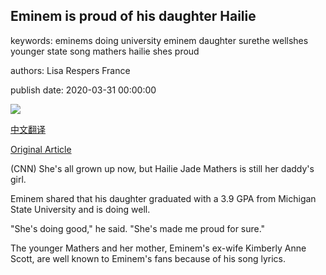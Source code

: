 ## Eminem is proud of his daughter Hailie

keywords: eminems doing university eminem daughter surethe wellshes younger state song mathers hailie shes proud

authors: Lisa Respers France

publish date: 2020-03-31 00:00:00

![](https://cdn.cnn.com/cnnnext/dam/assets/200331080432-eminem-013020-super-tease.jpg)

[中文翻译](Eminem%20is%20proud%20of%20his%20daughter%20Hailie_zh.md)

[Original Article](https://edition.cnn.com/2020/03/31/entertainment/eminem-hailie-mathers-trnd/index.html)

(CNN) She's all grown up now, but Hailie Jade Mathers is still her daddy's girl.

Eminem shared that his daughter graduated with a 3.9 GPA from Michigan State University and is doing well.

"She's doing good," he said. "She's made me proud for sure."

The younger Mathers and her mother, Eminem's ex-wife Kimberly Anne Scott, are well known to Eminem's fans because of his song lyrics.